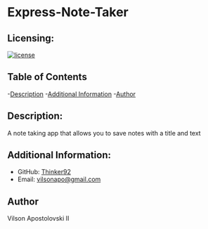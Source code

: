 # Express-Note-Taker

  ## Licensing:
  [![license](https://img.shields.io/badge/license-undefined-blue)](https://shields.io)

  ## Table of Contents
  -[Description](#description)
  -[Additional Information](#additional-info)
  -[Author](#author)

  ## Description:
  A note taking app that allows you to save notes with a title and text



  ## Additional Information:
  - GitHub: [Thinker92](https://github.com/Thinker92)
  - Email: vilsonapo@gmail.com

  ## Author
  Vilson Apostolovski II
